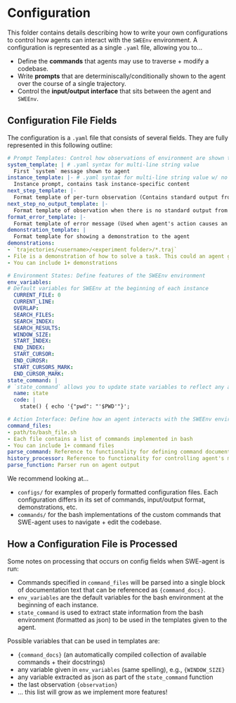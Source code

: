 # Configuration

This folder contains details describing how to write your own configurations to control how agents can interact with the `SWEEnv` environment.
A configuration is represented as a single `.yaml` file, allowing you to...
* Define the **commands** that agents may use to traverse + modify a codebase.
* Write **prompts** that are determiniscally/conditionally shown to the agent over the course of a single trajectory.
* Control the **input/output interface** that sits between the agent and `SWEEnv`.

## Configuration File Fields
The configuration is a `.yaml` file that consists of several fields. They are fully represented in this following outline:

```yaml
# Prompt Templates: Control how observations of environment are shown to agent
system_template: | # .yaml syntax for multi-line string value
  First `system` message shown to agent
instance_template: |- # .yaml syntax for multi-line string value w/ no new line
  Instance prompt, contains task instance-specific content
next_step_template: |-
  Format template of per-turn observation (Contains standard output from agent's action)
next_step_no_output_template: |-
  Format template of observation when there is no standard output from the agent's action
format_error_template: |-
  Format template of error message (Used when agent's action causes an error)
demonstration_template: |
  Format template for showing a demonstration to the agent
demonstrations:
- `trajectories/<username>/<experiment folder>/*.traj` 
- File is a demonstration of how to solve a task. This could an agent generated trajectory.
- You can include 1+ demonstrations

# Environment States: Define features of the SWEEnv environment
env_variables:
# Default variables for SWEEnv at the beginning of each instance
  CURRENT_FILE: 0
  CURRENT_LINE:
  OVERLAP:
  SEARCH_FILES:
  SEARCH_INDEX:
  SEARCH_RESULTS:
  WINDOW_SIZE:
  START_INDEX:
  END_INDEX:
  START_CURSOR:
  END_CUROSR:
  START_CURSORS_MARK:
  END_CURSOR_MARK:
state_command: |
# `state_command` allows you to update state variables to reflect any aspect of the environment (e.g. current working directory)
  name: state
  code: |
    state() { echo '{"pwd": "'$PWD'"}';

# Action Interface: Define how an agent interacts with the SWEEnv environment
command_files:
- path/to/bash_file.sh
- Each file contains a list of commands implemented in bash
- You can include 1+ command files
parse_command: Reference to functionality for defining command documentation
history_processor: Reference to functionality for controlling agent's message history
parse_function: Parser run on agent output
```

We recommend looking at...
* `configs/` for examples of properly formatted configuration files. Each configuration differs in its set of commands, input/output format, demonstrations, etc.
* `commands/` for the bash implementations of the custom commands that SWE-agent uses to navigate + edit the codebase.

## How a Configuration File is Processed
Some notes on processing that occurs on config fields when SWE-agent is run:
* Commands specified in `command_files` will be parsed into a single block of documentation text that can be referenced as `{command_docs}`.
* `env_variables` are the default variables for the bash environment at the beginning of each instance.
* `state_command` is used to extract state information from the bash environment (formatted as json) to be used in the templates given to the agent.

Possible variables that can be used in templates are:
- `{command_docs}` (an automatically compiled collection of available commands + their docstrings)
- any variable given in `env_variables` (same spelling), e.g., `{WINDOW_SIZE}`
- any variable extracted as json as part of the `state_command` function
- the last observation `{observation}` 
- ... this list will grow as we implement more features!